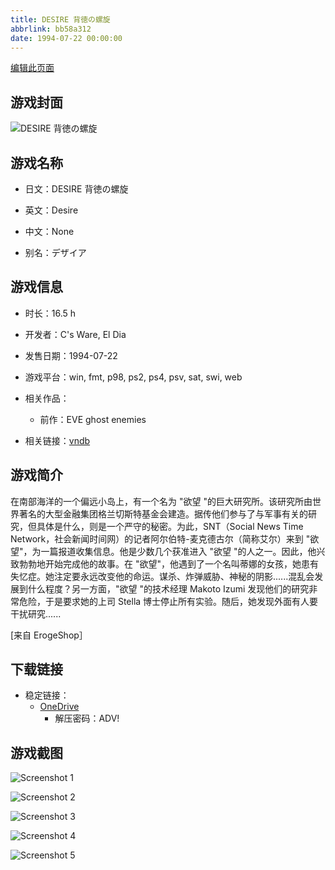 ```yaml
---
title: DESIRE 背徳の螺旋
abbrlink: bb58a312
date: 1994-07-22 00:00:00
---
```

[编辑此页面](https://github.com/ACG-3/ADV3-source/blob/main/source/_posts/games/EVE%20The%20Lost%20One.md)

## 游戏封面

![DESIRE 背徳の螺旋](https://pan.timero.xyz/d/onedrive/img_lib_001/EVE%20The%20Lost%20One_cover.avif)


## 游戏名称

- 日文：DESIRE 背徳の螺旋
- 英文：Desire
- 中文：None

- 别名：デザイア


## 游戏信息

- 时长：16.5 h
- 开发者：C's Ware, El Dia
- 发售日期：1994-07-22
- 游戏平台：win, fmt, p98, ps2, ps4, psv, sat, swi, web
- 相关作品：
   - 前作：EVE ghost enemies

- 相关链接：[vndb](https://vndb.org/v151)


## 游戏简介

在南部海洋的一个偏远小岛上，有一个名为 "欲望 "的巨大研究所。该研究所由世界著名的大型金融集团格兰切斯特基金会建造。据传他们参与了与军事有关的研究，但具体是什么，则是一个严守的秘密。为此，SNT（Social News Time Network，社会新闻时间网）的记者阿尔伯特-麦克德古尔（简称艾尔）来到 "欲望"，为一篇报道收集信息。他是少数几个获准进入 "欲望 "的人之一。因此，他兴致勃勃地开始完成他的故事。在 "欲望"，他遇到了一个名叫蒂娜的女孩，她患有失忆症。她注定要永远改变他的命运。谋杀、炸弹威胁、神秘的阴影......混乱会发展到什么程度？另一方面，"欲望 "的技术经理 Makoto Izumi 发现他们的研究非常危险，于是要求她的上司 Stella 博士停止所有实验。随后，她发现外面有人要干扰研究......

[来自 ErogeShop］


## 下载链接

- 稳定链接：
    - [OneDrive](https://pan.timero.xyz/onedrive/adv_lib_001/EVE%20The%20Lost%20One)
        - 解压密码：ADV!



## 游戏截图


![Screenshot 1](https://pan.timero.xyz/d/onedrive/img_lib_001/EVE%20The%20Lost%20One_Screenshot_1.avif)

![Screenshot 2](https://pan.timero.xyz/d/onedrive/img_lib_001/EVE%20The%20Lost%20One_Screenshot_2.avif)

![Screenshot 3](https://pan.timero.xyz/d/onedrive/img_lib_001/EVE%20The%20Lost%20One_Screenshot_3.avif)

![Screenshot 4](https://pan.timero.xyz/d/onedrive/img_lib_001/EVE%20The%20Lost%20One_Screenshot_4.avif)

![Screenshot 5](https://pan.timero.xyz/d/onedrive/img_lib_001/EVE%20The%20Lost%20One_Screenshot_5.avif)

